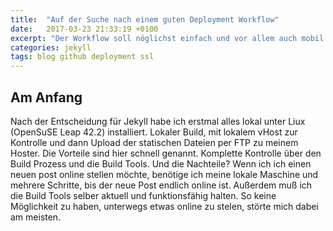 ```yaml
---
title:  "Auf der Suche nach einem guten Deployment Workflow"
date:   2017-03-23 21:33:19 +0100
excerpt: "Der Workflow soll nöglichst einfach und vor allem auch mobil möglich sein."
categories: jekyll
tags: blog github deployment ssl
---
```


## Am Anfang

Nach der Entscheidung für Jekyll habe ich erstmal alles lokal unter Liux (OpenSuSE Leap 42.2)  installiert. Lokaler Build, mit lokalem vHost zur Kontrolle und dann Upload der statischen Dateien per FTP zu meinem Hoster.
Die Vorteile sind hier schnell genannt. Komplette Kontrolle über den Build Prozess und die Build Tools. Und die Nachteile? Wenn ich ich einen neuen post online stellen möchte, benötige ich meine lokale Maschine und mehrere Schritte, bis der neue Post endlich online ist. Außerdem muß ich die Build Tools selber aktuell und funktionsfähig halten. So keine Möglichkeit zu haben, unterwegs etwas online zu stelen, störte mich dabei am meisten.


